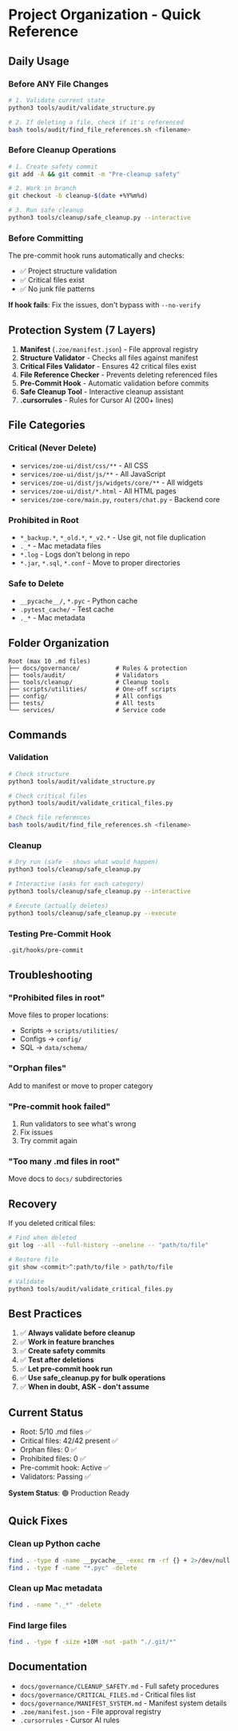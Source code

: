 # Project Organization - Quick Reference

## Daily Usage

### Before ANY File Changes
```bash
# 1. Validate current state
python3 tools/audit/validate_structure.py

# 2. If deleting a file, check if it's referenced
bash tools/audit/find_file_references.sh <filename>
```

### Before Cleanup Operations
```bash
# 1. Create safety commit
git add -A && git commit -m "Pre-cleanup safety"

# 2. Work in branch
git checkout -b cleanup-$(date +%Y%m%d)

# 3. Run safe cleanup
python3 tools/cleanup/safe_cleanup.py --interactive
```

### Before Committing
The pre-commit hook runs automatically and checks:
- ✅ Project structure validation
- ✅ Critical files exist
- ✅ No junk file patterns

**If hook fails**: Fix the issues, don't bypass with `--no-verify`

## Protection System (7 Layers)

1. **Manifest** (`.zoe/manifest.json`) - File approval registry
2. **Structure Validator** - Checks all files against manifest
3. **Critical Files Validator** - Ensures 42 critical files exist
4. **File Reference Checker** - Prevents deleting referenced files
5. **Pre-Commit Hook** - Automatic validation before commits
6. **Safe Cleanup Tool** - Interactive cleanup assistant
7. **.cursorrules** - Rules for Cursor AI (200+ lines)

## File Categories

### Critical (Never Delete)
- `services/zoe-ui/dist/css/**` - All CSS
- `services/zoe-ui/dist/js/**` - All JavaScript
- `services/zoe-ui/dist/js/widgets/core/**` - All widgets
- `services/zoe-ui/dist/*.html` - All HTML pages
- `services/zoe-core/main.py`, `routers/chat.py` - Backend core

### Prohibited in Root
- `*_backup.*`, `*_old.*`, `*_v2.*` - Use git, not file duplication
- `._*` - Mac metadata files
- `*.log` - Logs don't belong in repo
- `*.jar`, `*.sql`, `*.conf` - Move to proper directories

### Safe to Delete
- `__pycache__/`, `*.pyc` - Python cache
- `.pytest_cache/` - Test cache
- `._*` - Mac metadata

## Folder Organization

```
Root (max 10 .md files)
├── docs/governance/          # Rules & protection
├── tools/audit/              # Validators
├── tools/cleanup/            # Cleanup tools
├── scripts/utilities/        # One-off scripts
├── config/                   # All configs
├── tests/                    # All tests
└── services/                 # Service code
```

## Commands

### Validation
```bash
# Check structure
python3 tools/audit/validate_structure.py

# Check critical files
python3 tools/audit/validate_critical_files.py

# Check file references
bash tools/audit/find_file_references.sh <filename>
```

### Cleanup
```bash
# Dry run (safe - shows what would happen)
python3 tools/cleanup/safe_cleanup.py

# Interactive (asks for each category)
python3 tools/cleanup/safe_cleanup.py --interactive

# Execute (actually deletes)
python3 tools/cleanup/safe_cleanup.py --execute
```

### Testing Pre-Commit Hook
```bash
.git/hooks/pre-commit
```

## Troubleshooting

### "Prohibited files in root"
Move files to proper locations:
- Scripts → `scripts/utilities/`
- Configs → `config/`
- SQL → `data/schema/`

### "Orphan files"
Add to manifest or move to proper category

### "Pre-commit hook failed"
1. Run validators to see what's wrong
2. Fix issues
3. Try commit again

### "Too many .md files in root"
Move docs to `docs/` subdirectories

## Recovery

If you deleted critical files:
```bash
# Find when deleted
git log --all --full-history --oneline -- "path/to/file"

# Restore file
git show <commit>^:path/to/file > path/to/file

# Validate
python3 tools/audit/validate_critical_files.py
```

## Best Practices

1. ✅ **Always validate before cleanup**
2. ✅ **Work in feature branches**
3. ✅ **Create safety commits**
4. ✅ **Test after deletions**
5. ✅ **Let pre-commit hook run**
6. ✅ **Use safe_cleanup.py for bulk operations**
7. ✅ **When in doubt, ASK - don't assume**

## Current Status

- Root: 5/10 .md files ✅
- Critical files: 42/42 present ✅
- Orphan files: 0 ✅
- Prohibited files: 0 ✅
- Pre-commit hook: Active ✅
- Validators: Passing ✅

**System Status**: 🟢 Production Ready

## Quick Fixes

### Clean up Python cache
```bash
find . -type d -name __pycache__ -exec rm -rf {} + 2>/dev/null
find . -type f -name "*.pyc" -delete
```

### Clean up Mac metadata
```bash
find . -name "._*" -delete
```

### Find large files
```bash
find . -type f -size +10M -not -path "./.git/*"
```

## Documentation

- `docs/governance/CLEANUP_SAFETY.md` - Full safety procedures
- `docs/governance/CRITICAL_FILES.md` - Critical files list
- `docs/governance/MANIFEST_SYSTEM.md` - Manifest system details
- `.zoe/manifest.json` - File approval registry
- `.cursorrules` - Cursor AI rules


